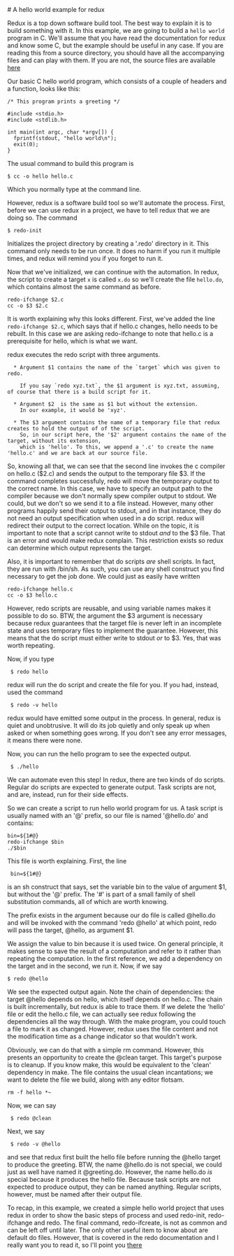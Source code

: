 <A name="toc1-0" title="A hello world example for redux" />
# A hello world example for redux

Redux is a top down software build tool. The best way to explain it is to build something with it.
In this example, we are going to build a `hello world` program in C. We'll assume that you have read the
documentation for redux and know some C, but the example should be useful in any case. If you are reading
this from a source directory, you should have all the accompanying files and can play with them. If you are
not, the source files are available [here](https://github.com/gyepisam/blob/master/doc/examples/hello-world-0)


Our basic C hello world program, which consists of a couple of headers and a function, looks like this:

    /* This program prints a greeting */
    
    #include <stdio.h>
    #include <stdlib.h>
    
    int main(int argc, char *argv[]) {
      fprintf(stdout, "hello world\n");
      exit(0);
    }

The usual command to build this program is

    $ cc -o hello hello.c

Which you normally type at the command line.

However, redux is a software build tool so we'll automate the process. First, before we can use redux in a project,
we have to tell redux that we are doing so. The command

    $ redo-init

Initializes the project directory by creating a '.redo' directory in it. This command only needs
to be run once. It does no harm if you run it multiple times, and redux will remind you if you
forget to run it.

Now that we've initialized, we can continue with the automation.
In redux, the script to create a target `x` is called `x.do` so we'll create the file `hello.do`,
which contains almost the same command as before.

    redo-ifchange $2.c
    cc -o $3 $2.c

It is worth explaining why this looks different.
First, we've added the line `redo-ifchange $2.c`, which says that if hello.c changes,
hello needs to be rebuilt. In this case we are asking redo-ifchange to note that hello.c
is a prerequisite for hello, which is what we want.

redux executes the redo script with three arguments.

      * Argument $1 contains the name of the `target` which was given to redo.

        If you say `redo xyz.txt`, the $1 argument is xyz.txt, assuming, of course that there is a build script for it.

      * Argument $2  is the same as $1 but without the extension.
        In our example, it would be 'xyz'.

      * The $3 argument contains the name of a temporary file that redux creates to hold the output of of the script.
        So, in our script here, the '$2' argument contains the name of the target, without its extension,
        which is 'hello'. To this, we append a '.c' to create the name 'hello.c' and we are back at our source file.

So, knowing all that, we can see that the second line invokes the c compiler on hello.c ($2.c) and sends the output to the
temporary file $3. If the command completes successfuly, redo will move the temporary output to the correct name.
In this case, we have to specify an output path to the compiler because we don't normally spew compiler output to stdout.
We could, but we don't so we send it to a file instead. However, many other programs happily send their output to stdout,
and in that instance, they do not need an output specification when used in a do script. redux will redirect their output
to the correct location. While on the topic, it is important to note that a script cannot write to stdout *and* to the $3 file.
That is an error and would make redux complain. This restriction exists so redux can determine which output represents the
target.

Also, it is important to remember that do scripts *are* shell scripts. In fact, they are run with /bin/sh.
As such, you can use any shell construct you find necessary to get the job done. We could just as easily have written

    redo-ifchange hello.c
    cc -o $3 hello.c

However, redo scripts are reusable, and using variable names makes it possible
to do so.  BTW, the argument the $3 argument is necessary because redux guarantees that the target
file is never left in an incomplete state and uses temporary files to implement the guarantee.
However, this means that the do script must either write to stdout *or* to $3. Yes, that was worth repeating.

Now, if you type

     $ redo hello

redux will run the do script and create the file for you. If you had, instead, used the command

     $ redo -v hello

redux would have emitted some output in the process. In general, redux is quiet and unobtrusive.
It will do its job quietly and only speak up when asked or when something goes wrong. If you don't
see any error messages, it means there were none.

Now, you can run the hello program to see the expected output.

     $ ./hello

We can automate even this step! In redux, there are two kinds of do scripts.
Regular do scripts are expected to generate output. Task scripts are not, and
are, instead, run for their side effects.

So we can create a script to run hello world program for us.
A task script is usually named with an '@' prefix, so our file is named '@hello.do' and contains:

    bin=${1#@}
    redo-ifchange $bin
    ./$bin

This file is worth explaining. First, the line

     bin=${1#@}

is an sh construct that says, set the variable bin to the value of argument $1, but without the '@' prefix.
The '#' is part of a small family of shell substitution commands, all of which are worth knowing.

The prefix exists in the argument because our do file is called @hello.do and will be invoked with the command
'redo @hello' at which point, redo will pass the target, @hello, as argument $1.

We assign the value to bin because it is used twice. On general principle, it makes sense to save the result
of a computation and refer to it rather than repeating the computation. In the first reference, we add a dependency
on the target and in the second, we run it. Now, if we say

    $ redo @hello

We see the expected output again. Note the chain of dependencies: the target @hello depends on hello,
which itself depends on hello.c. The chain is built incrementally, but redux is able to trace them.
If we delete the 'hello' file or edit the hello.c file, we can actually see redux following the dependencies
all the way through. With the make program, you could touch a file to mark it as changed. However, redux uses the file
content and not the  modification time as a change indicator so that wouldn't work.

Obviously, we can do that with a simple rm command. However, this presents an opportunity to create the @clean target.
This target's purpose is to cleanup. If you know make, this would be equivalent to the 'clean' dependency in make.
The file contains the usual clean incantations; we want to delete the file we build, along with any editor flotsam.

    rm -f hello *~ 

Now, we can say

     $ redo @clean

Next, we say

     $ redo -v @hello

and see that redux first built the hello file before running the @hello target to produce the greeting. BTW, the name @hello.do
is not special, we could just as well have named it @greeting.do. However, the name hello.do *is* special because it produces
the hello file. Because task scripts are not expected to produce output, they can be named anything. Regular scripts, however,
must be named after their output file.

To recap, in this example, we created a simple hello world project that uses redux in order to show the basic steps of process
and used redo-init, redo-ifchange and redo. The final command, redo-ifcreate, is not as common and can be left off until later.
The only other useful item to know about are default do files. However, that is covered in the redo documentation and I really
want you to read it, so I'll point you [there](https://github.com/gyepisam/redux/blob/master/doc/redo.md)







